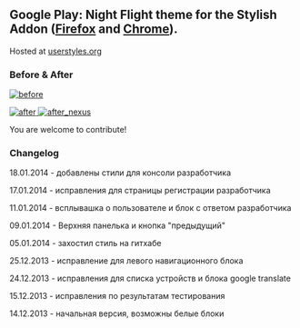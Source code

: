 ## Google Play: Night Flight theme for the Stylish Addon ([Firefox](https://addons.mozilla.org/en-US/firefox/addon/2108/) and [Chrome](https://chrome.google.com/extensions/detail/fjnbnpbmkenffdnngjfgmeleoegfcffe)).

Hosted at [userstyles.org](http://userstyles.org/styles/96131)


### Before & After

 [ ![before](http://raw.github.com/Pmmlabs/GooglePlayNightFlight/master/screenshots/before_th.png) ](http://raw.github.com/Pmmlabs/GooglePlayNightFlight/master/screenshots/before.png)

 [ ![after](http://raw.github.com/Pmmlabs/GooglePlayNightFlight/master/screenshots/after_th.png) ](http://raw.github.com/Pmmlabs/GooglePlayNightFlight/master/screenshots/after.png)
 [ ![after_nexus](http://raw.github.com/Pmmlabs/GooglePlayNightFlight/master/screenshots/after_nexus_th.png) ](http://raw.github.com/Pmmlabs/GooglePlayNightFlight/master/screenshots/after_nexus.png)
 
You are welcome to contribute!

### Changelog

18.01.2014 - добавлены стили для консоли разработчика

17.01.2014 - исправления для страницы регистрации разработчика

11.01.2014 - всплывашка о пользователе и блок с ответом разработчика

09.01.2014 - Верхняя панелька и кнопка "предыдущий"

05.01.2014 - захостил стиль на гитхабе

25.12.2013 - исправление для левого навигационного блока

24.12.2013 - исправления для списка устройств и блока google translate

15.12.2013 - исправления по результатам тестирования

14.12.2013 - начальная версия, возможны белые блоки
